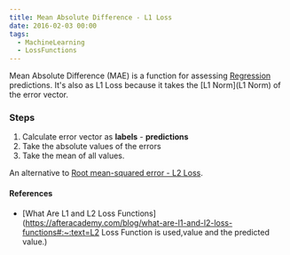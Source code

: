 ```yaml
---
title: Mean Absolute Difference - L1 Loss
date: 2016-02-03 00:00
tags:
  - MachineLearning
  - LossFunctions
---
```


Mean Absolute Difference (MAE) is a function for assessing [Regression](Regression) predictions. It's also as L1 Loss because it takes the [L1 Norm](L1 Norm) of the error vector.

### Steps

1. Calculate error vector as **labels** - **predictions**
2. Take the absolute values of the errors
3. Take the mean of all values.

An alternative to [Root mean-squared error - L2 Loss](permanent/root-mean-squared-error-L2-loss.md).

#### References

* [What Are L1 and L2 Loss Functions](https://afteracademy.com/blog/what-are-l1-and-l2-loss-functions#:~:text=L2 Loss Function is used,value and the predicted value.)